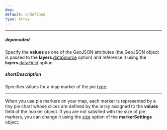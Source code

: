 ```yaml
---
dep: 
default: undefined
type: Array
---
```

---
##### deprecated
Specify the **values** as one of the GeoJSON attributes (the GeoJSON object is passed to the **layers**.[dataSource](/api-reference/20%20Data%20Visualization%20Widgets/dxVectorMap/1%20Configuration/layers/dataSource.md '/Documentation/ApiReference/Data_Visualization_Widgets/dxVectorMap/Configuration/layers/#dataSource') option) and reference it using the **layers**.[dataField](/api-reference/20%20Data%20Visualization%20Widgets/dxVectorMap/1%20Configuration/layers/dataField.md '/Documentation/ApiReference/Data_Visualization_Widgets/dxVectorMap/Configuration/layers/#dataField') option.

##### shortDescription
Specifies values for a map marker of the *pie* [type](/api-reference/20%20Data%20Visualization%20Widgets/dxVectorMap/1%20Configuration/markerSettings/type.md '/Documentation/ApiReference/Data_Visualization_Widgets/dxVectorMap/Configuration/markerSettings/#type').

---
When you use pie markers on your map, each marker is represented by a tiny pie chart whose slices are defined by the array assigned to the **values** field of the marker object. If you are not satisfied with the size of pie markers, you can change it using the [size](/api-reference/20%20Data%20Visualization%20Widgets/dxVectorMap/1%20Configuration/markerSettings/size.md '/Documentation/ApiReference/Data_Visualization_Widgets/dxVectorMap/Configuration/markerSettings/#size') option of the **markerSettings** object.